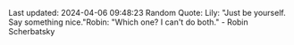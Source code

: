 Last updated: 2024-04-06 09:48:23
Random Quote: Lily: "Just be yourself. Say something nice."Robin: "Which one? I can't do both." - Robin Scherbatsky